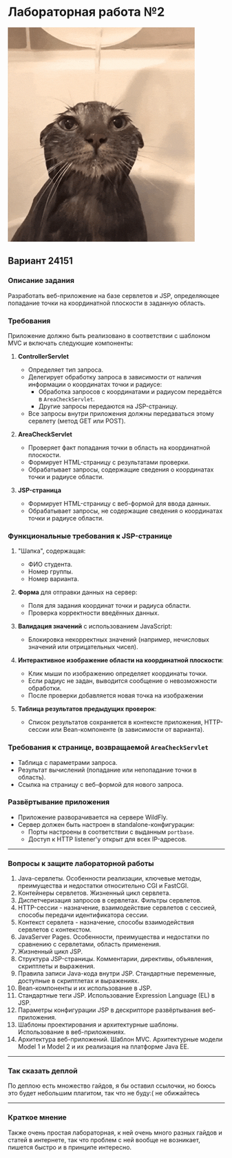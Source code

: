 # Лабораторная работа №2

![Гифка с котиками](resources/cute-cat.gif)  

## Вариант 24151

### Описание задания
Разработать веб-приложение на базе сервлетов и JSP, определяющее попадание точки на координатной плоскости в заданную область.

### Требования
Приложение должно быть реализовано в соответствии с шаблоном MVC и включать следующие компоненты:

1. **ControllerServlet**
   - Определяет тип запроса.
   - Делегирует обработку запроса в зависимости от наличия информации о координатах точки и радиусе:
     - Обработка запросов с координатами и радиусом передаётся в `AreaCheckServlet`.
     - Другие запросы передаются на JSP-страницу.
   - Все запросы внутри приложения должны передаваться этому сервлету (метод GET или POST).

2. **AreaCheckServlet**
   - Проверяет факт попадания точки в область на координатной плоскости.
   - Формирует HTML-страницу с результатами проверки.
   - Обрабатывает запросы,  содержащие сведения о координатах точки и радиусе области.

3. **JSP-страница**
   - Формирует HTML-страницу с веб-формой для ввода данных.
   - Обрабатывает запросы, не содержащие сведения о координатах точки и радиусе области.

### Функциональные требования к JSP-странице
1. "Шапка", содержащая:
   - ФИО студента.
   - Номер группы.
   - Номер варианта.

2. **Форма** для отправки данных на сервер:
   - Поля для задания координат точки и радиуса области.
   - Проверка корректности введённых данных.

3. **Валидация значений** с использованием JavaScript:
   - Блокировка некорректных значений (например, нечисловых значений или отрицательных чисел).

4. **Интерактивное изображение области на координатной плоскости**:
   - Клик мыши по изображению определяет координаты точки.
   - Если радиус не задан, выводится сообщение о невозможности обработки.
   - После проверки добавляется новая точка на изображении

5. **Таблица результатов предыдущих проверок**:
   - Список результатов сохраняется в контексте приложения, HTTP-сессии или Bean-компоненте (в зависимости от варианта).

### Требования к странице, возвращаемой `AreaCheckServlet`
- Таблица с параметрами запроса.
- Результат вычислений (попадание или непопадание точки в область).
- Ссылка на страницу с веб-формой для нового запроса.

### Развёртывание приложения
- Приложение разворачивается на сервере WildFly.
- Сервер должен быть настроен в standalone-конфигурации:
  - Порты настроены в соответствии с выданным `portbase`.
  - Доступ к HTTP listener'у открыт для всех IP-адресов.

---

### Вопросы к защите лабораторной работы

1. Java-сервлеты. Особенности реализации, ключевые методы, преимущества и недостатки относительно CGI и FastCGI.
2. Контейнеры сервлетов. Жизненный цикл сервлета.
3. Диспетчеризация запросов в сервлетах. Фильтры сервлетов.
4. HTTP-сессии - назначение, взаимодействие сервлетов с сессией, способы передачи идентификатора сессии.
5. Контекст сервлета - назначение, способы взаимодействия сервлетов с контекстом.
6. JavaServer Pages. Особенности, преимущества и недостатки по сравнению с сервлетами, область применения.
7. Жизненный цикл JSP.
8. Структура JSP-страницы. Комментарии, директивы, объявления, скриптлеты и выражения.
9. Правила записи Java-кода внутри JSP. Стандартные переменные, доступные в скриптлетах и выражениях.
10. Bean-компоненты и их использование в JSP.
11. Стандартные теги JSP. Использование Expression Language (EL) в JSP.
12. Параметры конфигурации JSP в дескрипторе развёртывания веб-приложения.
13. Шаблоны проектирования и архитектурные шаблоны. Использование в веб-приложениях.
14. Архитектура веб-приложений. Шаблон MVC. Архитектурные модели Model 1 и Model 2 и их реализация на платформе Java EE.

---

### Так сказать деплой 

По деплою есть множество гайдов, я бы оставил ссылочки, но боюсь это будет небольшим плагитом, так что не буду:( не обижайтесь

---

### Краткое мнение 

Также очень простая лабораторная, к ней очень много разных гайдов и статей в интернете, так что проблем с ней вообще не возникает, пишется быстро и в принципе интересно.
